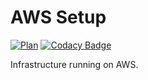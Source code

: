 # AWS Setup

[![Plan](https://github.com/koenighotze/koenighotze-aws-setup/actions/workflows/plan.yml/badge.svg)](https://github.com/koenighotze/koenighotze-aws-setup/actions/workflows/plan.yml) [![Codacy Badge](https://app.codacy.com/project/badge/Grade/5caa34feb16242da909a5cbbf53c9ba1)](https://www.codacy.com/gh/koenighotze/koenighotze-aws-setup/dashboard?utm_source=github.com&amp;utm_medium=referral&amp;utm_content=koenighotze/koenighotze-aws-setup&amp;utm_campaign=Badge_Grade)

Infrastructure running on AWS.

